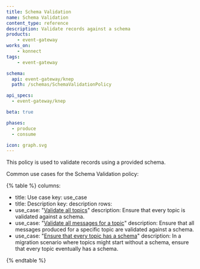```yaml
---
title: Schema Validation
name: Schema Validation
content_type: reference
description: Validate records against a schema
products:
    - event-gateway
works_on:
    - konnect
tags:
    - event-gateway

schema:
  api: event-gateway/knep
  path: /schemas/SchemaValidationPolicy

api_specs:
  - event-gateway/knep

beta: true

phases:
  - produce
  - consume

icon: graph.svg
---
```


This policy is used to validate records using a provided schema.

Common use cases for the Schema Validation policy:

<!--vale off-->
{% table %}
columns:
  - title: Use case
    key: use_case
  - title: Description
    key: description
rows:
  - use_case: "[Validate all topics](/event-gateway/policies/schema-validation/examples/validate-all-topics/)"
    description: Ensure that every topic is validated against a schema.
  - use_case: "[Validate all messages for a topic](/event-gateway/policies/schema-validation/examples/validate-all-messages-for-topic/)"
    description: Ensure that all messages produced for a specific topic are validated against a schema.
  - use_case: "[Ensure that every topic has a schema](/event-gateway/policies/schema-validation/examples/ensure-every-topic-has-schema/)"
    description: In a migration scenario where topics might start without a schema, ensure that every topic eventually has a schema.

{% endtable %}
<!--vale on-->
